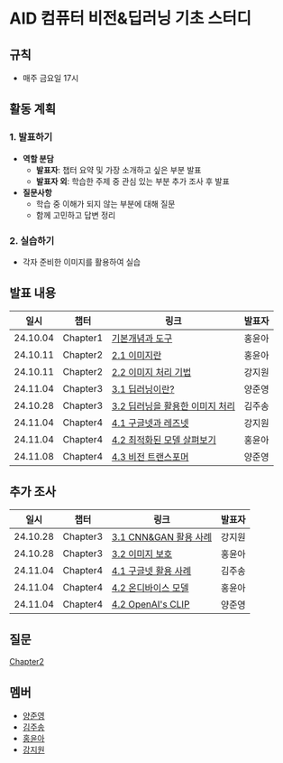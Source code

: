 # AID 컴퓨터 비전&딥러닝 기초 스터디

## 규칙
- 매주 금요일 17시

## 활동 계획

### 1. 발표하기
- **역할 분담**
  - **발표자**: 챕터 요약 및 가장 소개하고 싶은 부분 발표
  - **발표자 외**: 학습한 주제 중 관심 있는 부분 추가 조사 후 발표
- **질문사항**
  - 학습 중 이해가 되지 않는 부분에 대해 질문
  - 함께 고민하고 답변 정리

### 2. 실습하기
- 각자 준비한 이미지를 활용하여 실습

## 발표 내용
일시|챕터|링크|발표자
--|--|--|--
24.10.04|Chapter1|[기본개념과 도구](https://colab.research.google.com/drive/15YOxlvXt8QcgVdu_VDuvAmcOLkWoIXo-?usp=sharing)|홍윤아
24.10.11|Chapter2|[2.1 이미지란](https://handsomely-guavaberry-1b0.notion.site/2-11ac95f40c5d8024b6d0f2a619388b6a?pvs=4)|홍윤아
24.10.11|Chapter2|[2.2 이미지 처리 기법](https://cord-vacuum-5ac.notion.site/2-2-117f9fef1c1480b19dece0cb26fd9e14?pvs=4)|강지원
24.11.04|Chapter3|[3.1 딥러닝이란?](https://abiding-magazine-580.notion.site/3-1-11cfd954e7198002b189f48512626290?pvs=4)|양준영
24.10.28|Chapter3|[3.2 딥러닝을 활용한 이미지 처리](https://ivy-minute-ce7.notion.site/3-2-12d03ebeff11803ab157efe114da4d03)|김주송
24.11.04|Chapter4|[4.1 구글넷과 레즈넷](https://cord-vacuum-5ac.notion.site/4-1-12ef9fef1c148005ba4cd280cddfcf68?pvs=4)|강지원
24.11.04|Chapter4|[4.2 최적화된 모델 살펴보기](https://handsomely-guavaberry-1b0.notion.site/4-2-1c9edd4160cc4fccb2947249970dae52?pvs=4)|홍윤아
24.11.08|Chapter4|[4.3 비전 트랜스포머](https://abiding-magazine-580.notion.site/4-3-138fd954e71980b68745ce9bf46dc777)|양준영


## 추가 조사
일시|챕터|링크|발표자
--|--|--|--
24.10.28|Chapter3|[3.1 CNN&GAN 활용 사례](https://cord-vacuum-5ac.notion.site/12cf9fef1c1480398487e95d5b1d6cc0?pvs=4)|강지원
24.10.28|Chapter3|[3.2 이미지 보호](https://handsomely-guavaberry-1b0.notion.site/protect-image-12cc95f40c5d80bc898ec17baaa5c23d?pvs=4)|홍윤아
24.11.04|Chapter4|[4.1 구글넷 활용 사례](https://ivy-minute-ce7.notion.site/4-1-ad10a30f57d84480b0960ef0031f5c12?pvs=73)|김주송
24.11.04|Chapter4|[4.2 온디바이스 모델](https://handsomely-guavaberry-1b0.notion.site/4-2-133c95f40c5d80378273d21687d102ca?pvs=4)|홍윤아
24.11.04|Chapter4|[4.2 OpenAI's CLIP](https://github.com/openai/CLIP)|양준영


## 질문
[Chapter2](./question/Chapter2.md)

## 멤버

- [양준영](https://github.com/Neibce)
- [김주송](https://github.com/jooiss)
- [홍윤아](https://github.com/YunaHong)
- [강지원](https://github.com/zwo-n)
